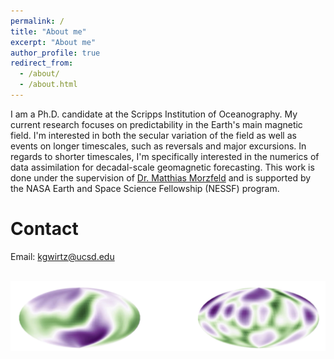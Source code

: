 ```yaml
---
permalink: /
title: "About me"
excerpt: "About me"
author_profile: true
redirect_from: 
  - /about/
  - /about.html
---
```


I am a Ph.D. candidate at the Scripps Institution of Oceanography. My current research focuses on predictability in the Earth's main magnetic field. I'm interested in both the secular variation of the field as well as events on longer timescales, such as reversals and major excursions. In regards to shorter timescales, I'm specifically interested in the numerics of data assimilation for decadal-scale geomagnetic forecasting. This work is done under the supervision of [Dr. Matthias Morzfeld](https://igppweb.ucsd.edu/~mmorzfeld/) and is supported by the NASA Earth and Space Science Fellowship (NESSF) program. 

Contact
======

Email: kgwirtz@ucsd.edu

<br>
<img src="/files/Sphere.png">
